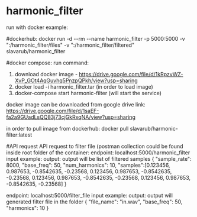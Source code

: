 # harmonic_filter

run with docker example:

#dockerhub:
docker run -d --rm --name harmonic_filter -p 5000:5000 -v "<local path to source file>:/harmonic_filter/files" -v "<local path to filtered file>:/harmonic_filter/filtered" slavarub/harmonic_filter

#docker compose:
run command:
1. download docker image - https://drive.google.com/file/d/1kRpzvWZ-XvP_GOt4AqGuvhq5PnzpQPkh/view?usp=sharing
2. docker load -i harmonic_filter.tar (in order to load image)
3. docker-compose start harmonic-filter (will start the service)

docker image can be downloaded from google drive link:
 https://drive.google.com/file/d/1saEF-fa2a9GUadLsQQ83j73cjGkRxqNA/view?usp=sharing

in order to pull image from dockerhub:
docker pull slavarub/harmonic-filter:latest


#API request
API request to filter file (postman collection could be found inside root folder of the container:
endpoint: localhost:5000/harmonic_filter
input example:
output: output will be list of filtered samples
{
    "sample_rate": 8000,
    "base_freq": 50,
    "num_harmonics": 10,
    "samples":[0.123456, 0.987653, -0.8542635, -0.23568, 0.123456, 0.987653, -0.8542635, -0.23568, 0.123456, 0.987653, -0.8542635, -0.23568, 0.123456, 0.987653, -0.8542635, -0.23568]
}


endpoint: localhost:5000/filter_file
input example:
output: output will generated filter file in the folder
{ 
    "file_name": "in.wav",
    "base_freq": 50,
    "harmonics": 10
}



